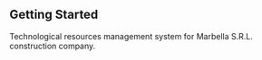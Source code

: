 ## Getting Started
Technological resources management system for Marbella S.R.L. construction company.
